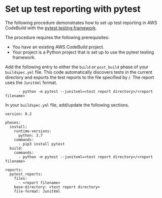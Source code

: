 # Set up test reporting with pytest<a name="test-report-pytest"></a>

The following procedure demonstrates how to set up test reporting in AWS CodeBuild with the [pytest testing framework](https://docs.pytest.org/)\. 

The procedure requires the following prerequisites:
+ You have an existing AWS CodeBuild project\.
+ Your project is a Python project that is set up to use the pytest testing framework\.

Add the following entry to either the `build` or `post_build` phase of your `buildspec.yml` file\. This code automatically discovers tests in the current directory and exports the test reports to the file specified by *<test report directory>*/*<report filename>*\. The report uses the `JunitXml` format\.

```
      - python -m pytest --junitxml=<test report directory>/<report filename>
```

In your `buildspec.yml` file, add/update the following sections\.

```
version: 0.2

phases:
  install:
    runtime-versions:
      python: 3.7
    commands:
      - pip3 install pytest
  build:
    commands:
      - python -m pytest --junitxml=<test report directory>/<report filename>

reports:
  pytest_reports:
    files:
      - <report filename>
    base-directory: <test report directory>
    file-format: JunitXml
```
